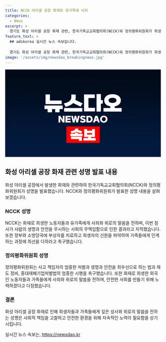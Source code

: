 ```yaml
---
title: NCCK 아리셀 공장 화재로 유가족에 사죄
categories:
  - News
excerpt: >
  경기도 화성 아리셀 공장 화재 관련, 한국기독교교회협의회(NCCK)와 정의평화위원회가 희생자들과 유가족들에게 사죄와 위로를 전하는 성명을 발표했다. NCCK는 이번 참사를 통해 노동자들을 소모품 취급하는 사회의 무책임함을 지적하고, 정부와 소방당국에 책임을 다할 것을 촉구했다. 또한 외국인 노동자들과 가족들에게 사죄와 위로의 말을 전하며, 생명과 안전을 최우선으로 하는 세상을 만들기 위해 힘을 다하겠다고 약속했다.
feature_text: >
  ## adskorea 실시간 뉴스 속보입니다.

  경기도 화성 아리셀 공장 화재 관련, 한국기독교교회협의회(NCCK)와 정의평화위원회가 희생자들과 유가족들에게 사죄와 위로를 전하는 성명을 발표했다. NCCK는 이번 참사를 통해 노동자들을 소모품 취급하는 사회의 무책임함을 지적하고, 정부와 소방당국에 책임을 다할 것을 촉구했다. 또한 외국인 노동자들과 가족들에게 사죄와 위로의 말을 전하며, 생명과 안전을 최우선으로 하는 세상을 만들기 위해 힘을 다하겠다고 약속했다.
image: '/assets/img/newsdao_breakingnews.jpg'
---
```


<p><img src="/assets/img/newsdao_breakingnews.jpg" alt="adskorea 속보" /></p>

<h2 data-ke-size="size26">화성 아리셀 공장 화재 관련 성명 발표 내용</h2>

<p data-ke-size="size16">화성 아리셀 공장에서 발생한 화재와 관련하여 한국기독교교회협의회(NCCK)와 정의평화위원회가 성명을 발표했습니다. NCCK와 정의평화위원회가 발표한 성명 내용을 살펴보겠습니다.</p>

<h3>NCCK 성명</h3>

<p data-ke-size="size16">NCCK는 화재로 희생한 노동자들과 유가족에게 사죄와 위로의 말씀을 전하며, 이번 참사가 사람의 생명과 안전을 무시하는 사회의 무책임함으로 인한 결과라고 지적했습니다. 또한 정부와 소방당국에 부상자를 치료하고 희생자의 신원을 파악하여 가족들에게 인계하는 과정에 최선을 다하라고 촉구했습니다.</p>

<h3>정의평화위원회 성명</h3>

<p data-ke-size="size16">정의평화위원회는 사고 책임자의 엄중한 처벌과 생명과 안전을 최우선으로 하는 법과 제도 정비, 중대재해기업처벌법의 엄중한 시행을 촉구했습니다. 또한 화재로 희생한 외국인 노동자들과 가족들에게 사죄와 위로의 말씀을 전하며, 안전한 사회를 만들기 위해 노력하겠다고 다짐했습니다.</p>

<h3>결론</h3>

<p data-ke-size="size16">화성 아리셀 공장 화재로 인해 희생자들과 가족들에게 깊은 성사와 위로의 말씀을 전하는 성명은 사회적 책임을 고찰하고 안전한 환경을 위해 지속적인 노력이 필요함을 상기시킵니다.</p>
실시간 뉴스 속보는, <a href="https://newsdao.kr" rel="dofollow">https://newsdao.kr</a>


